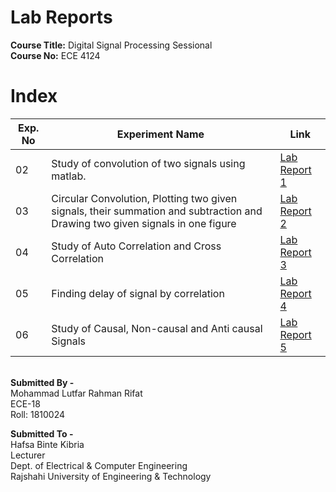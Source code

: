 # Lab Reports

**Course Title:** Digital Signal Processing Sessional \
**Course No:**  ECE 4124

# Index

| Exp. No | Experiment Name | Link |
| --- | ---- | --- |
| 02 | Study of convolution of two signals using matlab. | [Lab Report 1](/Lab2/lr1.md) |
| 03 | Circular Convolution, Plotting two given signals, their summation and subtraction and Drawing two given signals in one figure | [Lab Report 2](/Lab3/lr2.md) |
| 04 | Study of Auto Correlation and Cross Correlation | [Lab Report 3](/Lab4/lr3.md) |
| 05 | Finding delay of signal by correlation | [Lab Report 4](/Lab5/lr4.md) |
| 06 | Study of Causal, Non-causal and Anti causal Signals | [Lab Report 5](/Lab6/lr4.md) |

\
**Submitted By -**\
Mohammad Lutfar Rahman Rifat \
ECE-18 \
Roll: 1810024 

**Submitted To -** \
Hafsa Binte Kibria \
Lecturer \
Dept. of Electrical & Computer Engineering\
Rajshahi University of Engineering & Technology
